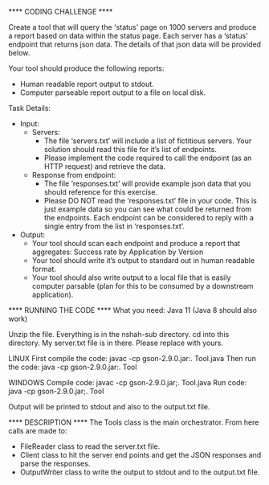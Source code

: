 **** CODING CHALLENGE ****

Create a tool that will query the 'status' page on 1000 servers and produce a report based on data within the status page.  Each server has a ‘status’ endpoint that returns json data.  The details of that json data will be provided below.

Your tool should produce the following reports:
-	Human readable report output to stdout.
-	Computer parseable report output to a file on local disk.

Task Details:
-	Input:
	-	Servers:
		-	The file ‘servers.txt’ will include a list of fictitious servers.  Your solution should read this file for it’s list of endpoints.
		-	Please implement the code required to call the endpoint (as an HTTP request) and retrieve the data.
	-	Response from endpoint:
		-	The file ‘responses.txt’ will provide example json data that you should reference for this exercise.
		-	Please DO NOT read the ‘responses.txt’ file in your code.  This is just example data so you can see what could be returned from the endpoints.  Each endpoint can be considered to reply with a single entry from the list in ‘responses.txt’.
-	Output:
	-	Your tool should scan each endpoint and produce a report that aggregates:
		Success rate by Application by Version
	-	Your tool should write it’s output to standard out in human readable format.
	-	Your tool should also write output to a local file that is easily computer parsable (plan for this to be consumed by a downstream application).
 

**** RUNNING THE CODE ****
What you need: Java 11 (Java 8 should also work)

Unzip the file. Everything is in the nshah-sub directory. cd into this directory.
My server.txt file is in there. Please replace with yours. 

LINUX 
First compile the code:  javac -cp gson-2.9.0.jar:. Tool.java
Then run the code:  java -cp gson-2.9.0.jar:. Tool

WINDOWS
Compile code:  javac -cp gson-2.9.0.jar;. Tool.java
Run code:  java -cp gson-2.9.0.jar;. Tool

Output will be printed to stdout and also to the output.txt file. 


**** DESCRIPTION ****
The Tools class is the main orchestrator. From here calls are made to:
- FileReader class to read the server.txt file.
- Client class to hit the server end points and get the JSON responses and parse the responses.
- OutputWriter class to write the output to stdout and to the output.txt file. 